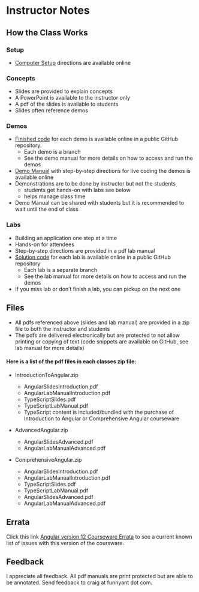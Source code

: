 # Instructor Notes

## How the Class Works

### Setup

- [Computer Setup](https://github.com/craigmckeachie/a12_setup/blob/main/readme.md) directions are available online

### Concepts

- Slides are provided to explain concepts
- A PowerPoint is available to the instructor only
- A pdf of the slides is available to students
- Slides often reference demos

### Demos

- [Finished code](https://github.com/craigmckeachie/a12_demos) for each demo is available online in a public GitHub repository.
  - Each demo is a branch
  - See the demo manual for more details on how to access and run the demos
- [Demo Manual](./AngularDemosManual.md) with step-by-step directions for live coding the demos is available online
- Demonstrations are to be done by instructor but not the students
  - students get hands-on with labs see below
  - helps manage class time
- Demo Manual can be shared with students but it is recommended to wait until the end of class

### Labs

- Building an application one step at a time
- Hands-on for attendees
- Step-by-step directions are provided in a pdf lab manual
- [Solution code](https://github.com/craigmckeachie/a12-labs) for each lab is available online in a public GitHub repository
  - Each lab is a separate branch
  - See the lab manual for more details on how to access and run the demos
- If you miss lab or don’t finish a lab, you can pickup on the next one

## Files

- All pdfs referenced above (slides and lab manual) are provided in a zip file to both the instructor and students
- The pdfs are delivered electronically but are protected to not allow printing or copying of text (code snippets are available on GitHub, see lab manual for more details)

#### Here is a list of the pdf files in each classes zip file:

- IntroductionToAngular.zip

  - AngularSlidesIntroduction.pdf
  - AngularLabManualIntroduction.pdf
  - TypeScriptSlides.pdf
  - TypeScriptLabManual.pdf
  - TypeScript content is included/bundled with the purchase of Introduction to Angular or Comprehensive Angular courseware

- AdvancedAngular.zip

  - AngularSlidesAdvanced.pdf
  - AngularLabManualAdvanced.pdf

- ComprehensiveAngular.zip
  - AngularSlidesIntroduction.pdf
  - AngularLabManualIntroduction.pdf
  - TypeScriptSlides.pdf
  - TypeScriptLabManual.pdf
  - AngularSlidesAdvanced.pdf
  - AngularLabManualAdvanced.pdf

## Errata

Click this link [Angular version 12 Courseware Errata](https://gist.github.com/craigmckeachie/3b936cea437656d5b205992337ee2e2f) to see a current known list of issues with this version of the coursware.

## Feedback

I appreciate all feedback. All pdf manuals are print protected but are able to be annotated. Send feedback to craig at funnyant dot com.
